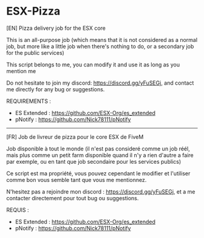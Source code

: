 # ESX-Pizza
[EN]
Pizza delivery job for the ESX core

This is an all-purpose job (which means that it is not considered as a normal job, but more like a little job when there's nothing to do, or a secondary job for the public services)

This script belongs to me, you can modify it and use it as long as you mention me

Do not hesitate to join my discord: https://discord.gg/yFuSEGj, and contact me directly for any bug or suggestions.

REQUIREMENTS : 
- ES Extended : https://github.com/ESX-Org/es_extended
- pNotify : https://github.com/Nick78111/pNotify

-----------------------------------------------

[FR]
Job de livreur de pizza pour le core ESX de FiveM

Job disponible à tout le monde (il n'est pas consideré comme un job réél, mais plus comme un petit farm disponible quand il n'y a rien d'autre a faire par exemple, ou en tant que job secondaire pour les services publics)

Ce script est ma propriété, vous pouvez cependant le modifier et l'utiliser comme bon vous semble tant que vous me mentionnez.

N'hesitez pas a rejoindre mon discord : https://discord.gg/yFuSEGj, et a me contacter directement pour tout bug ou suggestions.

REQUIS : 
- ES Extended : https://github.com/ESX-Org/es_extended
- pNotify : https://github.com/Nick78111/pNotify
